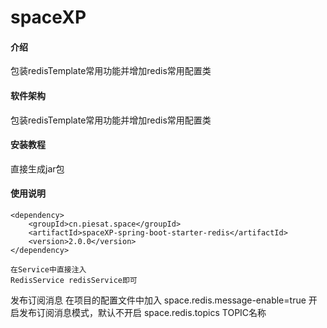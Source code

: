 # spaceXP

#### 介绍
包装redisTemplate常用功能并增加redis常用配置类

#### 软件架构
包装redisTemplate常用功能并增加redis常用配置类

#### 安装教程
直接生成jar包
#### 使用说明
    <dependency>
        <groupId>cn.piesat.space</groupId>
        <artifactId>spaceXP-spring-boot-starter-redis</artifactId>
        <version>2.0.0</version>
    </dependency>

    在Service中直接注入
    RedisService redisService即可 

发布订阅消息
在项目的配置文件中加入
space.redis.message-enable=true 开启发布订阅消息模式，默认不开启
space.redis.topics TOPIC名称

